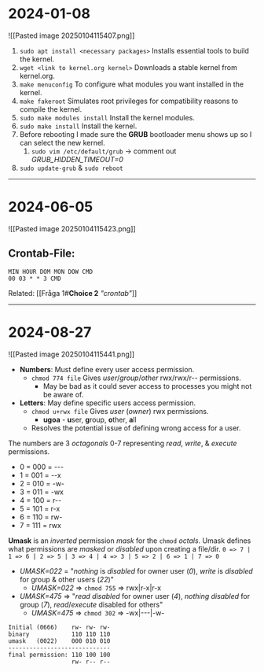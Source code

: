 # 2024-01-08

![[Pasted image 20250104115407.png]]

1. ``sudo apt install <necessary packages>`` Installs essential tools to build the kernel.
2. ``wget <link to kernel.org kernel>`` Downloads a stable kernel from kernel.org.
3. ``make menuconfig`` To configure what modules you want installed in the kernel.
4. ``make fakeroot`` Simulates root privileges for compatibility reasons to compile the kernel.
5. ``sudo make modules install`` Install the kernel modules.
6. ``sudo make install`` Install the kernel.
7. Before rebooting I made sure the **GRUB** bootloader menu shows up so I can select the new kernel.
	1. ``sudo vim /etc/default/grub`` -> comment out *GRUB_HIDDEN_TIMEOUT=0*
8. ``sudo update-grub`` & ``sudo reboot`` 
---
# 2024-06-05 
![[Pasted image 20250104115423.png]]
## **Crontab-File**:
```
MIN HOUR DOM MON DOW CMD
00 03 * * 3 CMD
```

Related:
[[Fråga 1#**Choice 2** *"crontab"*]]

---
# 2024-08-27
![[Pasted image 20250104115441.png]]

- **Numbers**: Must define every user access permission.
	-  ``chmod 774 file`` Gives *user*/*group*/*other* rwx/rwx/r-- permissions.
		- May be bad as it could sever access to processes you might not be aware of.
- **Letters**: May define specific users access permission.
	- ``chmod u+rwx file`` Gives *user* (*owner*) rwx permissions.
		- **ugoa** - **u**ser, **g**roup, **o**ther, **a**ll
	- Resolves the potential issue of defining wrong access for a user.

The numbers are 3 *octagonals* 0-7 representing *read*, *write*, & *execute* permissions.
* 0 = 000 = ---
* 1 = 001 = --x
* 2 = 010 = -w-
* 3 = 011 = -wx
* 4 = 100 = r--
* 5 = 101 = r-x
* 6 = 110 = rw-
* 7 = 111 = rwx

**Umask** is an *inverted* permission *mask* for the ``chmod`` *octals*. Umask defines what permissions are *masked* or *disabled* upon creating a file/dir. 
 ``0 => 7 | 1 => 6 | 2 => 5 | 3 => 4 | 4 => 3 | 5 => 2 | 6 => 1 | 7 => 0``
* *UMASK=022* = "*nothing* is *disabled* for owner user (*0*), *write* is *disabled* for group & other users (*22*)" 
	* *UMASK=022* => ``chmod 755`` => rwx|r-x|r-x
* *UMASK=475* => "*read* *disabled* for owner user (*4*), *nothing* *disabled* for group (*7*), *read*/*execute* disabled for others"
	* *UMASK=475* => ``chmod 302`` => -wx|---|-w-

```
Initial (0666)    rw- rw- rw-
binary            110 110 110
umask   (0022)    000 010 010
-----------------------------
final permission: 110 100 100
				  rw- r-- r--
```
